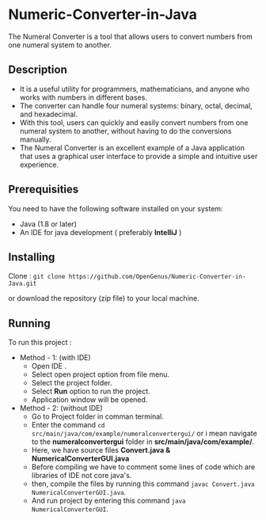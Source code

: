 # Numeric-Converter-in-Java

The Numeral Converter is a tool that allows users to convert numbers from one numeral system to another.

## Description

* It is a useful utility for programmers, mathematicians, and anyone who works with numbers in different bases. 
* The converter can handle four numeral systems: binary, octal, decimal, and hexadecimal. 
* With this tool, users can quickly and easily convert numbers from one numeral system to another, without having to do the conversions manually. 
* The Numeral Converter is an excellent example of a Java application that uses a graphical user interface to provide a simple and intuitive user experience. 

## Prerequisities

You need to have the following software installed on your system:

* Java (1.8 or later)
* An IDE for java development ( preferably **IntelliJ** )

## Installing

Clone : ```git clone https://github.com/OpenGenus/Numeric-Converter-in-Java.git```

or download the repository (zip file) to your local machine.

## Running

To run this project :
* Method - 1: (with IDE)
	* Open IDE .
	* Select open project option from file menu.
	* Select the project folder.
	* Select **Run** option to run the project.
	* Application window will be opened.
* Method - 2: (without IDE)
	* Go to Project folder in comman terminal.
	* Enter the command ```cd src/main/java/com/example/numeralconvertergui/``` or i mean navigate to the **numeralconvertergui** folder in **src/main/java/com/example/**.
	* Here, we have source files **Convert.java & NumericalConverterGUI.java**
	* Before compiling we have to comment some lines of code which are libraries of IDE not core java's.
	* then, compile the files by running this command ```javac Convert.java NumericalConverterGUI.java```.
	* And run project by entering this command ```java NumericalConverterGUI```.

